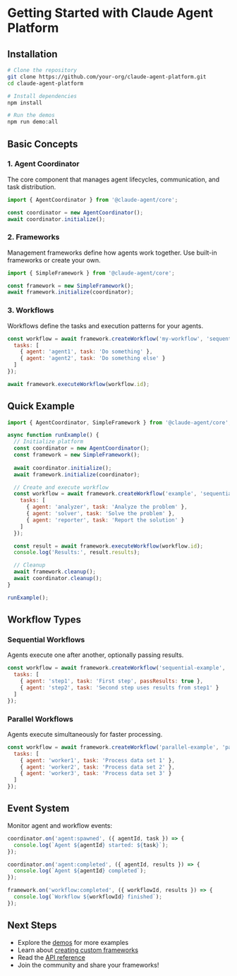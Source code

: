 # Getting Started with Claude Agent Platform

## Installation

```bash
# Clone the repository
git clone https://github.com/your-org/claude-agent-platform.git
cd claude-agent-platform

# Install dependencies
npm install

# Run the demos
npm run demo:all
```

## Basic Concepts

### 1. Agent Coordinator
The core component that manages agent lifecycles, communication, and task distribution.

```javascript
import { AgentCoordinator } from '@claude-agent/core';

const coordinator = new AgentCoordinator();
await coordinator.initialize();
```

### 2. Frameworks
Management frameworks define how agents work together. Use built-in frameworks or create your own.

```javascript
import { SimpleFramework } from '@claude-agent/core';

const framework = new SimpleFramework();
await framework.initialize(coordinator);
```

### 3. Workflows
Workflows define the tasks and execution patterns for your agents.

```javascript
const workflow = await framework.createWorkflow('my-workflow', 'sequential', {
  tasks: [
    { agent: 'agent1', task: 'Do something' },
    { agent: 'agent2', task: 'Do something else' }
  ]
});

await framework.executeWorkflow(workflow.id);
```

## Quick Example

```javascript
import { AgentCoordinator, SimpleFramework } from '@claude-agent/core';

async function runExample() {
  // Initialize platform
  const coordinator = new AgentCoordinator();
  const framework = new SimpleFramework();
  
  await coordinator.initialize();
  await framework.initialize(coordinator);

  // Create and execute workflow
  const workflow = await framework.createWorkflow('example', 'sequential', {
    tasks: [
      { agent: 'analyzer', task: 'Analyze the problem' },
      { agent: 'solver', task: 'Solve the problem' },
      { agent: 'reporter', task: 'Report the solution' }
    ]
  });

  const result = await framework.executeWorkflow(workflow.id);
  console.log('Results:', result.results);

  // Cleanup
  await framework.cleanup();
  await coordinator.cleanup();
}

runExample();
```

## Workflow Types

### Sequential Workflows
Agents execute one after another, optionally passing results.

```javascript
const workflow = await framework.createWorkflow('sequential-example', 'sequential', {
  tasks: [
    { agent: 'step1', task: 'First step', passResults: true },
    { agent: 'step2', task: 'Second step uses results from step1' }
  ]
});
```

### Parallel Workflows
Agents execute simultaneously for faster processing.

```javascript
const workflow = await framework.createWorkflow('parallel-example', 'parallel', {
  tasks: [
    { agent: 'worker1', task: 'Process data set 1' },
    { agent: 'worker2', task: 'Process data set 2' },
    { agent: 'worker3', task: 'Process data set 3' }
  ]
});
```

## Event System

Monitor agent and workflow events:

```javascript
coordinator.on('agent:spawned', ({ agentId, task }) => {
  console.log(`Agent ${agentId} started: ${task}`);
});

coordinator.on('agent:completed', ({ agentId, results }) => {
  console.log(`Agent ${agentId} completed`);
});

framework.on('workflow:completed', ({ workflowId, results }) => {
  console.log(`Workflow ${workflowId} finished`);
});
```

## Next Steps

- Explore the [demos](../demos/) for more examples
- Learn about [creating custom frameworks](framework-development.md)
- Read the [API reference](api-reference.md)
- Join the community and share your frameworks!